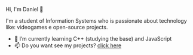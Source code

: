 Hi, I'm Daniel 👋

I'm a student of Information Systems who is passionate about technology like: videogames e open-source projects.
- 🌱 I’m currently learning C++ (studying the base) and JavaScript
- 📫 Do you want see my projects? <a href="https://danielabrante.github.io/" target="_blank">click here</a> 
